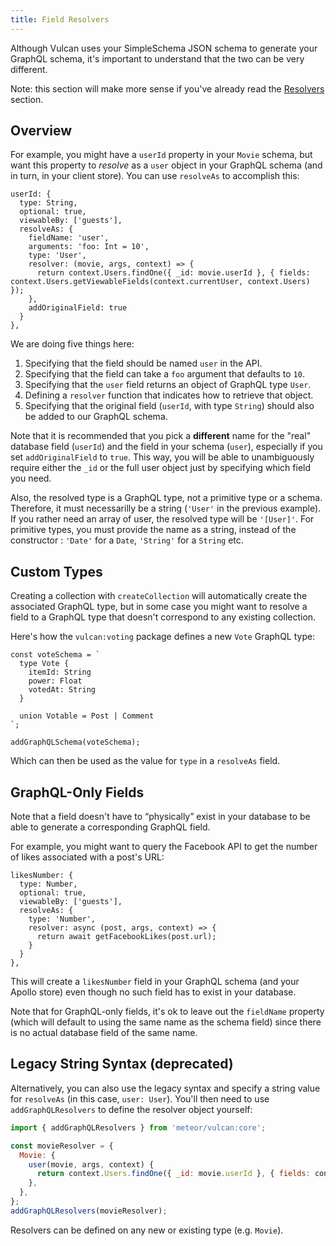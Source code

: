 ```yaml
---
title: Field Resolvers
---
```


Although Vulcan uses your SimpleSchema JSON schema to generate your GraphQL schema, it's important to understand that the two can be very different. 

Note: this section will make more sense if you've already read the [Resolvers](/resolvers.html) section.

## Overview

For example, you might have a `userId` property in your `Movie` schema, but want this property to *resolve* as a `user` object in your GraphQL schema (and in turn, in your client store). You can use `resolveAs` to accomplish this:

```
userId: {
  type: String,
  optional: true,
  viewableBy: ['guests'],
  resolveAs: {
    fieldName: 'user',
    arguments: 'foo: Int = 10',
    type: 'User',
    resolver: (movie, args, context) => {
      return context.Users.findOne({ _id: movie.userId }, { fields: context.Users.getViewableFields(context.currentUser, context.Users) });
    },
    addOriginalField: true
  }
},
```

We are doing five things here:

1. Specifying that the field should be named `user` in the API.
2. Specifying that the field can take a `foo` argument that defaults to `10`.
3. Specifying that the `user` field returns an object of GraphQL type `User`.
4. Defining a `resolver` function that indicates how to retrieve that object.
5. Specifying that the original field (`userId`, with type `String`) should also be added to our GraphQL schema. 

Note that it is recommended that you pick a **different** name for the "real" database field (`userId`) and the field in your schema (`user`), especially if you set `addOriginalField` to `true`. This way, you will be able to unambiguously require either the `_id` or the full user object just by specifying which field you need. 

Also, the resolved type is a GraphQL type, not a primitive type or a schema. Therefore, it must necessarilly be a string (`'User'` in the previous example). If you rather need an array of user, the resolved type will be `'[User]'`. For primitive types, you must provide the name as a string, instead of the constructor : `'Date'` for a `Date`, `'String'` for a `String` etc.


## Custom Types

Creating a collection with `createCollection` will automatically create the associated GraphQL type, but in some case you might want to resolve a field to a GraphQL type that doesn't correspond to any existing collection. 

Here's how the `vulcan:voting` package defines a new `Vote` GraphQL type:

```
const voteSchema = `
  type Vote {
    itemId: String
    power: Float
    votedAt: String
  }
  
  union Votable = Post | Comment
`;

addGraphQLSchema(voteSchema);
```

Which can then be used as the value for `type` in a `resolveAs` field. 

## GraphQL-Only Fields

Note that a field doesn't have to “physically” exist in your database to be able to generate a corresponding GraphQL field. 

For example, you might want to query the Facebook API to get the number of likes associated with a post's URL:

```
likesNumber: {
  type: Number,
  optional: true,
  viewableBy: ['guests'],
  resolveAs: {
    type: 'Number',
    resolver: async (post, args, context) => {
      return await getFacebookLikes(post.url);
    }
  }
},
```

This will create a `likesNumber` field in your GraphQL schema (and your Apollo store) even though no such field has to exist in your database. 

Note that for GraphQL-only fields, it's ok to leave out the `fieldName` property (which will default to using the same name as the schema field) since there is no actual database field of the same name. 

## Legacy String Syntax (deprecated)

Alternatively, you can also use the legacy syntax and specify a string value for `resolveAs` (in this case, `user: User`). You'll then need to use `addGraphQLResolvers` to define the resolver object yourself:

```js
import { addGraphQLResolvers } from 'meteor/vulcan:core';

const movieResolver = {
  Movie: {
    user(movie, args, context) {
      return context.Users.findOne({ _id: movie.userId }, { fields: context.getViewableFields(context.currentUser, context.Users) });
    },
  },
};
addGraphQLResolvers(movieResolver);
```

Resolvers can be defined on any new or existing type (e.g. `Movie`).
